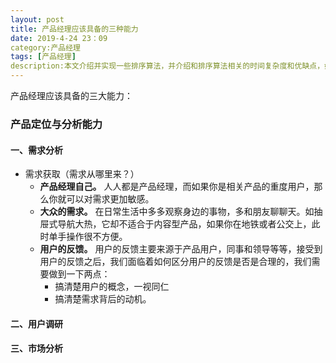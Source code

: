 ```yaml
---
layout: post
title: 产品经理应该具备的三种能力
date: 2019-4-24 23：09
category:产品经理
tags: [产品经理]
description:本文介绍并实现一些排序算法，并介绍和排序算法相关的时间复杂度和优缺点，如冒泡排序、桶排序和快速排序等等
---
```




产品经理应该具备的三大能力：

### 产品定位与分析能力

#### 一、需求分析

- 需求获取（需求从哪里来？）
  - **产品经理自己。** 人人都是产品经理，而如果你是相关产品的重度用户，那么你就可以对需求更加敏感。
  - **大众的需求。** 在日常生活中多多观察身边的事物，多和朋友聊聊天。如抽屉式导航大热，它却不适合于内容型产品，如果你在地铁或者公交上，此时单手操作很不方便。
  - **用户的反馈。** 用户的反馈主要来源于产品用户，同事和领导等等，接受到用户的反馈之后，我们面临着如何区分用户的反馈是否是合理的，我们需要做到一下两点：
    - 搞清楚用户的概念，一视同仁
    - 搞清楚需求背后的动机。

#### 二、用户调研

#### 三、市场分析




